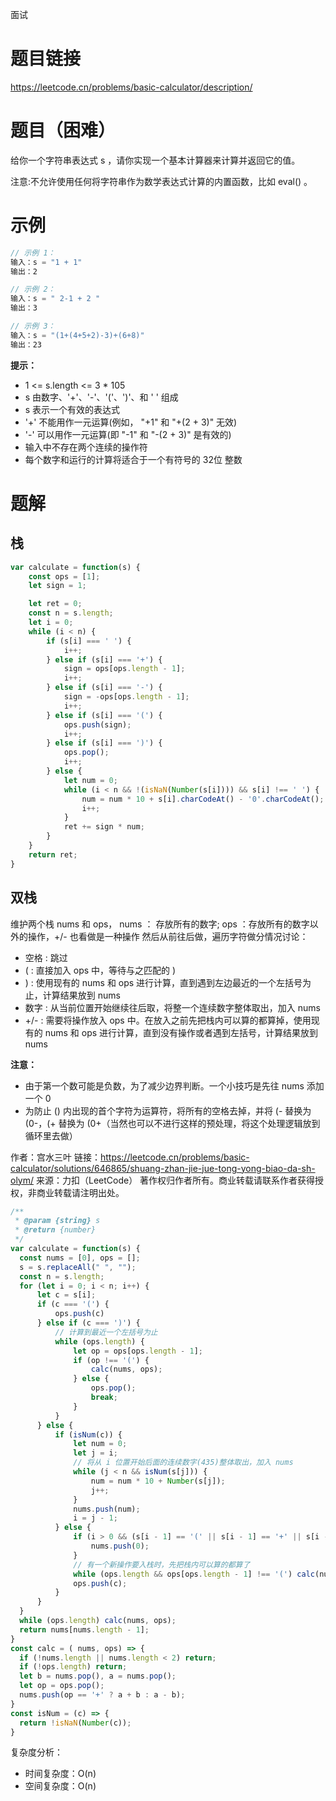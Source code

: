 面试
# 题目链接

https://leetcode.cn/problems/basic-calculator/description/

# 题目（困难）

给你一个字符串表达式 s ，请你实现一个基本计算器来计算并返回它的值。

注意:不允许使用任何将字符串作为数学表达式计算的内置函数，比如 eval() 。

# 示例
```js
// 示例 1：
输入：s = "1 + 1"
输出：2

// 示例 2：
输入：s = " 2-1 + 2 "
输出：3

// 示例 3：
输入：s = "(1+(4+5+2)-3)+(6+8)"
输出：23
```

**提示：**

- 1 <= s.length <= 3 * 105
- s 由数字、'+'、'-'、'('、')'、和 ' ' 组成
- s 表示一个有效的表达式
- '+' 不能用作一元运算(例如， "+1" 和 "+(2 + 3)" 无效)
- '-' 可以用作一元运算(即 "-1" 和 "-(2 + 3)" 是有效的)
- 输入中不存在两个连续的操作符
- 每个数字和运行的计算将适合于一个有符号的 32位 整数


# 题解

## 栈

```js
var calculate = function(s) {
    const ops = [1];
    let sign = 1;

    let ret = 0;
    const n = s.length;
    let i = 0;
    while (i < n) {
        if (s[i] === ' ') {
            i++;
        } else if (s[i] === '+') {
            sign = ops[ops.length - 1];
            i++;
        } else if (s[i] === '-') {
            sign = -ops[ops.length - 1];
            i++;
        } else if (s[i] === '(') {
            ops.push(sign);
            i++;
        } else if (s[i] === ')') {
            ops.pop();
            i++;
        } else {
            let num = 0;
            while (i < n && !(isNaN(Number(s[i]))) && s[i] !== ' ') {
                num = num * 10 + s[i].charCodeAt() - '0'.charCodeAt();
                i++;
            }
            ret += sign * num;
        }
    }
    return ret;
}
```

## 双栈

维护两个栈 nums 和 ops， nums ： 存放所有的数字; ops ：存放所有的数字以外的操作，+/- 也看做是一种操作
然后从前往后做，遍历字符做分情况讨论：
- 空格 : 跳过
- ( : 直接加入 ops 中，等待与之匹配的 )
- ) : 使用现有的 nums 和 ops 进行计算，直到遇到左边最近的一个左括号为止，计算结果放到 nums
- 数字 : 从当前位置开始继续往后取，将整一个连续数字整体取出，加入 nums
- +/- : 需要将操作放入 ops 中。在放入之前先把栈内可以算的都算掉，使用现有的 nums 和 ops 进行计算，直到没有操作或者遇到左括号，计算结果放到 nums

**注意：**

- 由于第一个数可能是负数，为了减少边界判断。一个小技巧是先往 nums 添加一个 0
- 为防止 () 内出现的首个字符为运算符，将所有的空格去掉，并将 (- 替换为 (0-，(+ 替换为 (0+（当然也可以不进行这样的预处理，将这个处理逻辑放到循环里去做）

作者：宫水三叶
链接：https://leetcode.cn/problems/basic-calculator/solutions/646865/shuang-zhan-jie-jue-tong-yong-biao-da-sh-olym/
来源：力扣（LeetCode）
著作权归作者所有。商业转载请联系作者获得授权，非商业转载请注明出处。 

```js
/**
 * @param {string} s
 * @return {number}
 */
var calculate = function(s) {
  const nums = [0], ops = [];
  s = s.replaceAll(" ", "");
  const n = s.length;
  for (let i = 0; i < n; i++) {
      let c = s[i];
      if (c === '(') {
          ops.push(c)
      } else if (c === ')') {
          // 计算到最近一个左括号为止
          while (ops.length) {
              let op = ops[ops.length - 1];
              if (op !== '(') {
                  calc(nums, ops);
              } else {
                  ops.pop();
                  break;
              }
          }
      } else {
          if (isNum(c)) {
              let num = 0;
              let j = i;
              // 将从 i 位置开始后面的连续数字(435)整体取出，加入 nums
              while (j < n && isNum(s[j])) {
                  num = num * 10 + Number(s[j]);
                  j++;
              }
              nums.push(num);
              i = j - 1;
          } else {
              if (i > 0 && (s[i - 1] == '(' || s[i - 1] == '+' || s[i - 1] == '-')) {
                  nums.push(0);
              }
              // 有一个新操作要入栈时，先把栈内可以算的都算了
              while (ops.length && ops[ops.length - 1] !== '(') calc(nums, ops);
              ops.push(c);
          }
      }
  }
  while (ops.length) calc(nums, ops);
  return nums[nums.length - 1];
}
const calc = ( nums, ops) => {
  if (!nums.length || nums.length < 2) return;
  if (!ops.length) return;
  let b = nums.pop(), a = nums.pop();
  let op = ops.pop();
  nums.push(op == '+' ? a + b : a - b);
}
const isNum = (c) => {
  return !isNaN(Number(c));
}

```

复杂度分析：

- 时间复杂度：O(n)
- 空间复杂度：O(n)
